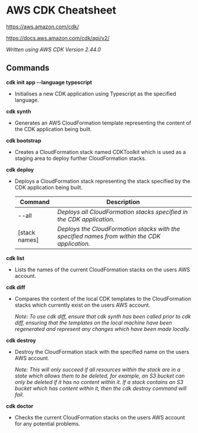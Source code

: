 # AWS CDK Cheatsheet

https://aws.amazon.com/cdk/

https://docs.aws.amazon.com/cdk/api/v2/

*Written using AWS CDK Version 2.44.0*

## Commands

**cdk init app --language typescript**

* Initialises a new CDK application using Typescript as the specified language.

**cdk synth**

* Generates an AWS CloudFormation template representing the content of the CDK application being built.

**cdk bootstrap**

* Creates a CloudFormation stack named CDKToolkit which is used as a staging area to deploy further CloudFormation stacks.

**cdk deploy**

* Deploys a CloudFormation stack representing the stack specified by the CDK application being built.

    |Command|Description|
    |---|---|
    |--all|*Deploys all CloudFormation stacks specified in the CDK application.*|
    |[stack names]|*Deploys the CloudFormation stacks with the specified names from within the CDK application.*|

**cdk list**

* Lists the names of the current CloudFormation stacks on the users AWS account.

**cdk diff**

* Compares the content of the local CDK templates to the CloudFormation stacks which currently exist on the users AWS account. 

    *Note: To use cdk diff, ensure that cdk synth has been called prior to cdk diff, ensuring that the templates on the local machine have been regenerated and represent any changes which have been made locally.*

**cdk destroy <stack name>**

* Destroy the CloudFormation stack with the specified name on the users AWS account. 

    *Note: This will only succeed if all resources within the stack are in a state which allows them to be deleted, for example, an S3 bucket can only be deleted if it has no content within it. If a stack contains an S3 bucket which has content within it, then the cdk destroy command will fail.*

**cdk doctor**

* Checks the current CloudFormation stacks on the users AWS account for any potential problems.

